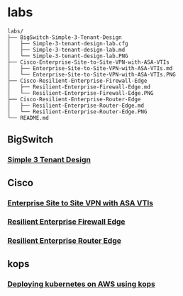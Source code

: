 # labs

```
labs/
├── BigSwitch-Simple-3-Tenant-Design
│   ├── Simple-3-tenant-design-lab.cfg
│   ├── Simple-3-tenant-design-lab.md
│   └── Simple-3-tenant-design-lab.PNG
├── Cisco-Enterprise-Site-to-Site-VPN-with-ASA-VTIs
│   ├── Enterprise-Site-to-Site-VPN-with-ASA-VTIs.md
│   └── Enterprise-Site-to-Site-VPN-with-ASA-VTIs.PNG
├── Cisco-Resilient-Enterprise-Firewall-Edge
│   ├── Resilient-Enterprise-Firewall-Edge.md
│   └── Resilient-Enterprise-Firewall-Edge.PNG
├── Cisco-Resilient-Enterprise-Router-Edge
│   ├── Resilient-Enterprise-Router-Edge.md
│   └── Resilient-Enterprise-Router-Edge.PNG
└── README.md
```

## BigSwitch

### [Simple 3 Tenant Design](/BigSwitch-Simple-3-Tenant-Design/Simple-3-tenant-design-lab.md)

## Cisco

### [Enterprise Site to Site VPN with ASA VTIs](/Cisco-Enterprise-Site-to-Site-VPN-with-ASA-VTIs/Enterprise-Site-to-Site-VPN-with-ASA-VTIs.md)

### [Resilient Enterprise Firewall Edge](/Cisco-Resilient-Enterprise-Firewall-Edge/Resilient-Enterprise-Firewall-Edge.md)

### [Resilient Enterprise Router Edge](/Cisco-Resilient-Enterprise-Router-Edge/Resilient-Enterprise-Router-Edge.md)

## kops

### [Deploying kubernetes on AWS using kops](Deploying-kubernetes-on-AWS-using-kops.md)